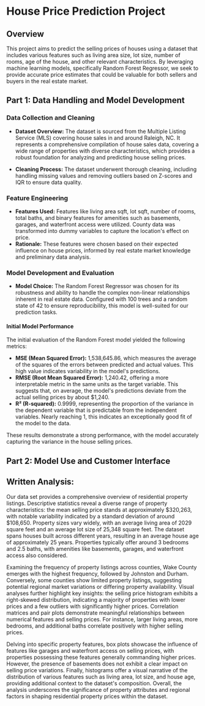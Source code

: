 # House Price Prediction Project

## Overview
This project aims to predict the selling prices of houses using a dataset that includes various features such as living area size, lot size, number of rooms, age of the house, and other relevant characteristics. By leveraging machine learning models, specifically Random Forest Regressor, we seek to provide accurate price estimates that could be valuable for both sellers and buyers in the real estate market.

## Part 1: Data Handling and Model Development

### Data Collection and Cleaning
- **Dataset Overview:** The dataset is sourced from the Multiple Listing Service (MLS) covering house sales in and around Raleigh, NC. It represents a comprehensive compilation of house sales data, covering a wide range of properties with diverse characteristics, which provides a robust foundation for analyzing and predicting house selling prices.
  
- **Cleaning Process:** The dataset underwent thorough cleaning, including handling missing values and removing outliers based on Z-scores and IQR to ensure data quality.

### Feature Engineering
- **Features Used:** Features like living area sqft, lot sqft, number of rooms, total baths, and binary features for amenities such as basements, garages, and waterfront access were utilized. County data was transformed into dummy variables to capture the location's effect on price.
- **Rationale:** These features were chosen based on their expected influence on house prices, informed by real estate market knowledge and preliminary data analysis.

### Model Development and Evaluation
- **Model Choice:** The Random Forest Regressor was chosen for its robustness and ability to handle the complex non-linear relationships inherent in real estate data. Configured with 100 trees and a random state of 42 to ensure reproducibility, this model is well-suited for our prediction tasks.

#### Initial Model Performance
The initial evaluation of the Random Forest model yielded the following metrics:
- **MSE (Mean Squared Error):** 1,538,645.86, which measures the average of the squares of the errors between predicted and actual values. This high value indicates variability in the model's predictions.
- **RMSE (Root Mean Squared Error):** 1,240.42, offering a more interpretable metric in the same units as the target variable. This suggests that, on average, the model's predictions deviate from the actual selling prices by about $1,240.
- **R² (R-squared):** 0.9999, representing the proportion of the variance in the dependent variable that is predictable from the independent variables. Nearly reaching 1, this indicates an exceptionally good fit of the model to the data.

These results demonstrate a strong performance, with the model accurately capturing the variance in the house selling prices.





## Part 2: Model Use and Customer Interface


## Written Analysis:

Our data set provides a comprehensive overview of residential property listings. Descriptive statistics reveal a diverse range of property characteristics: the mean selling price stands at approximately $320,263, with notable variability indicated by a standard deviation of around $108,650. Property sizes vary widely, with an average living area of 2029 square feet and an average lot size of 25,348 square feet. The dataset spans houses built across different years, resulting in an average house age of approximately 25 years. Properties typically offer around 3 bedrooms and 2.5 baths, with amenities like basements, garages, and waterfront access also considered.

Examining the frequency of property listings across counties, Wake County emerges with the highest frequency, followed by Johnston and Durham. Conversely, some counties show limited property listings, suggesting potential regional market variations or differing property availability. Visual analyses further highlight key insights: the selling price histogram exhibits a right-skewed distribution, indicating a majority of properties with lower prices and a few outliers with significantly higher prices. Correlation matrices and pair plots demonstrate meaningful relationships between numerical features and selling prices. For instance, larger living areas, more bedrooms, and additional baths correlate positively with higher selling prices.

Delving into specific property features, box plots showcase the influence of features like garages and waterfront access on selling prices, with properties possessing these features generally commanding higher prices. However, the presence of basements does not exhibit a clear impact on selling price variations. Finally, histograms offer a visual narrative of the distribution of various features such as living area, lot size, and house age, providing additional context to the dataset's composition. Overall, the analysis underscores the significance of property attributes and regional factors in shaping residential property prices within the dataset.

